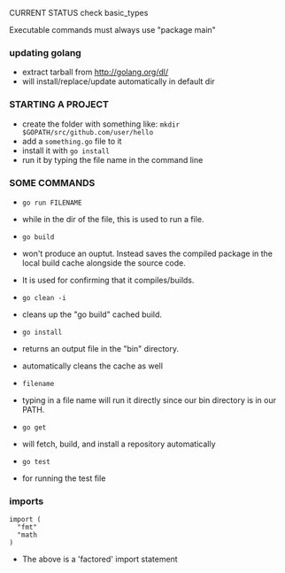 CURRENT STATUS
check basic_types

Executable commands must always use "package main"

### updating golang

- extract tarball from http://golang.org/dl/
- will install/replace/update automatically in default dir

### STARTING A PROJECT

- create the folder with something like:
  `mkdir $GOPATH/src/github.com/user/hello`
- add a `something.go` file to it
- install it with `go install`
- run it by typing the file name in the command line

### SOME COMMANDS

- `go run FILENAME`
- while in the dir of the file, this is used to run a file.

- `go build`
- won't produce an ouptut. Instead saves the compiled package in the local build cache alongside the source code.
- It is used for confirming that it compiles/builds.

- `go clean -i`
- cleans up the "go build" cached build.

- `go install`
- returns an output file in the "bin" directory.
- automatically cleans the cache as well

- `filename`
- typing in a file name will run it directly since our bin directory is in our PATH.

- `go get`
- will fetch, build, and install a repository automatically

- `go test`
- for running the test file

### imports

```
import (
  "fmt"
  "math
)
```

- The above is a 'factored' import statement
